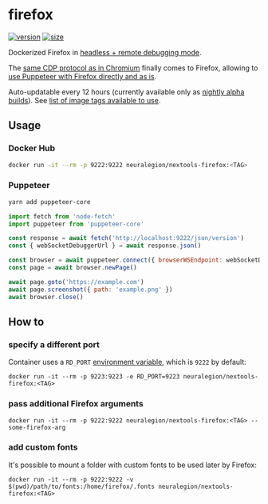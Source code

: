 # firefox

[![version](https://flat.badgen.net/badge/version/115.0a1/blue)](https://www.mozilla.org/en-US/firefox/releases/) [![size](https://flat.badgen.net/badge/size/159M/blue)](https://hub.docker.com/repository/docker/nextools/firefox/tags)

Dockerized Firefox in [headless + remote debugging mode](https://wiki.mozilla.org/Remote).

The [same CDP protocol as in Chromium](https://wiki.mozilla.org/Remote) finally comes to Firefox, allowing to [use Puppeteer with Firefox directly and as is](https://github.com/puppeteer/puppeteer/issues/5397). 

Auto-updatable every 12 hours (currently available only as [nightly alpha builds](https://launchpad.net/~ubuntu-mozilla-daily/+archive/ubuntu/ppa)). See [list of image tags available to use](https://hub.docker.com/repository/docker/nextools/firefox/tags).

## Usage

### Docker Hub

```sh
docker run -it --rm -p 9222:9222 neuralegion/nextools-firefox:<TAG>
```

<!-- ### GitHub Packages

```sh
docker run -it --rm -p 9222:9222 docker.pkg.github.com/nextools/images/firefox:<TAG>
```

See [login caveats](../readme.md#github-packages) in the root readme. -->

### Puppeteer

```sh
yarn add puppeteer-core
```

```js
import fetch from 'node-fetch'
import puppeteer from 'puppeteer-core'

const response = await fetch('http://localhost:9222/json/version')
const { webSocketDebuggerUrl } = await response.json()

const browser = await puppeteer.connect({ browserWSEndpoint: webSocketDebuggerUrl })
const page = await browser.newPage()

await page.goto('https://example.com')
await page.screenshot({ path: 'example.png' })
await browser.close()
```

## How to

### specify a different port

Container uses a `RD_PORT` [environment variable](https://docs.docker.com/engine/reference/commandline/run/#set-environment-variables--e---env---env-file), which is `9222` by default:

```
docker run -it --rm -p 9223:9223 -e RD_PORT=9223 neuralegion/nextools-firefox:<TAG>
```

### pass additional Firefox arguments

```
docker run -it --rm -p 9222:9222 neuralegion/nextools-firefox:<TAG> --some-firefox-arg
```

### add custom fonts

It's possible to mount a folder with custom fonts to be used later by Firefox:

```
docker run -it --rm -p 9222:9222 -v $(pwd)/path/to/fonts:/home/firefox/.fonts neuralegion/nextools-firefox:<TAG>
```

